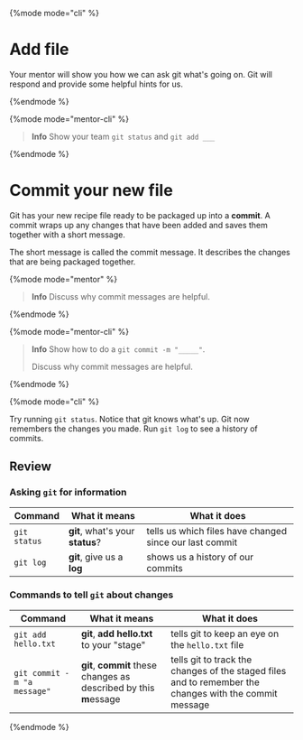 {%mode mode="cli" %}
# Add file

Your mentor will show you how we can ask git what's going on.  Git will respond and provide some helpful hints for us.

{%endmode %}

{%mode mode="mentor-cli" %}
> **Info** Show your team `git status` and `git add ___`

{%endmode %}


# Commit your new file

Git has your new recipe file ready to be packaged up into a **commit**. A commit wraps up any changes that have been added and saves them together with a short message. 

The short message is called the commit message. It describes the changes that are being packaged together.

{%mode mode="mentor" %}
> **Info** Discuss why commit messages are helpful.

{%endmode %}

{%mode mode="mentor-cli" %}
> **Info** Show how to do a `git commit -m "_____"`.
>
> Discuss why commit messages are helpful.

{%endmode %}

{%mode mode="cli" %}

Try running `git status`.  Notice that git knows what's up.  Git now remembers the changes you made.  Run `git log` to see a history of commits.

## Review

### Asking `git` for information

| Command     | What it means | What it does |
| ----------- | ------------- | ------------ |
| `git status`  | **git**, what's your **status**?  | tells us which files have changed since our last commit |
| `git log` | **git**, give us a **log** | shows us a history of our commits |

### Commands to tell `git` about changes

| Command     | What it means | What it does |
| ----------- | ------------- | ------------ |
| `git add hello.txt` | **git**, **add hello.txt** to your "stage" | tells git to keep an eye on the `hello.txt` file |
| `git commit -m "a message"` | **git**, **commit** these changes as described by this **m**essage | tells git to track the changes of the staged files and to remember the changes with the commit message |

{%endmode %}

